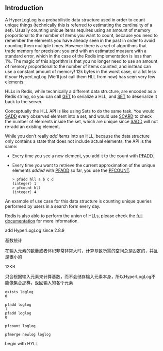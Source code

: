 ## Introduction



A HyperLogLog is a probabilistic data structure used in order to count unique things (technically this is referred to estimating the cardinality of a set). Usually counting unique items requires using an amount of memory proportional to the number of items you want to count, because you need to remember the elements you have already seen in the past in order to avoid counting them multiple times. However there is a set of algorithms that trade memory for precision: you end with an estimated measure with a standard error, which in the case of the Redis implementation is less than 1%. The magic of this algorithm is that you no longer need to use an amount of memory proportional to the number of items counted, and instead can use a constant amount of memory! 12k bytes in the worst case, or a lot less if your HyperLogLog (We'll just call them HLL from now) has seen very few elements.

HLLs in Redis, while technically a different data structure, are encoded as a Redis string, so you can call [GET](https://redis.io/commands/get) to serialize a HLL, and [SET](https://redis.io/commands/set) to deserialize it back to the server.

Conceptually the HLL API is like using Sets to do the same task. You would [SADD](https://redis.io/commands/sadd) every observed element into a set, and would use [SCARD](https://redis.io/commands/scard) to check the number of elements inside the set, which are unique since [SADD](https://redis.io/commands/sadd) will not re-add an existing element.

While you don't really *add items* into an HLL, because the data structure only contains a state that does not include actual elements, the API is the same:

- Every time you see a new element, you add it to the count with [PFADD](https://redis.io/commands/pfadd).

- Every time you want to retrieve the current approximation of the unique elements *added* with [PFADD](https://redis.io/commands/pfadd) so far, you use the [PFCOUNT](https://redis.io/commands/pfcount).

  ```
  > pfadd hll a b c d
  (integer) 1
  > pfcount hll
  (integer) 4
  ```

An example of use case for this data structure is counting unique queries performed by users in a search form every day.

Redis is also able to perform the union of HLLs, please check the [full documentation](https://redis.io/commands#hyperloglog) for more information.







add HyperLogLog since 2.8.9

基数统计

在输入元素的数量或者体积非常非常大时，计算基数所需的空间总是固定的，并且是很小的



12KB

只会根据输入元素来计算基数，而不会储存输入元素本身，所以HyperLogLog不能像集合那样，返回输入的各个元素



```redis
exists loglog
0
```



```
pfadd loglog
1
pfadd loglog
0
```



```
pfcount loglog
```



```
pfmerge newlog loglog
```



begin with HYLL

